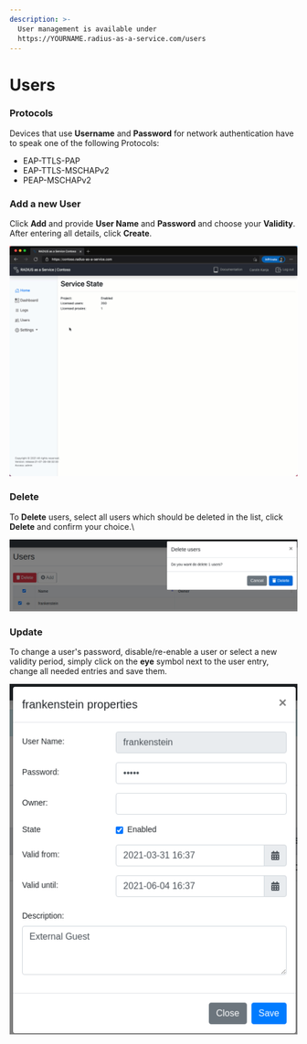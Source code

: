 ```yaml
---
description: >-
  User management is available under
  https://YOURNAME.radius-as-a-service.com/users
---
```


# Users

### Protocols

Devices that use **Username** and **Password** for network authentication have to speak one of the following Protocols:&#x20;

* EAP-TTLS-PAP
* EAP-TTLS-MSCHAPv2
* PEAP-MSCHAPv2

### Add a new User

Click **Add** and provide **User Name** and **Password** and choose your **Validity**. After entering all details, click  **Create**.

![](../.gitbook/assets/radius-add-users.gif)

### Delete

To **Delete** users, select all users which should be deleted in the list, click **Delete** and confirm your choice.\


![](<../.gitbook/assets/image (23).png>)

&#x20;

### Update

To change a user's password, disable/re-enable a user or select a new validity period, simply click on the **eye** symbol next to the user entry, change all needed entries and save them.

![](<../.gitbook/assets/image (24).png>)
